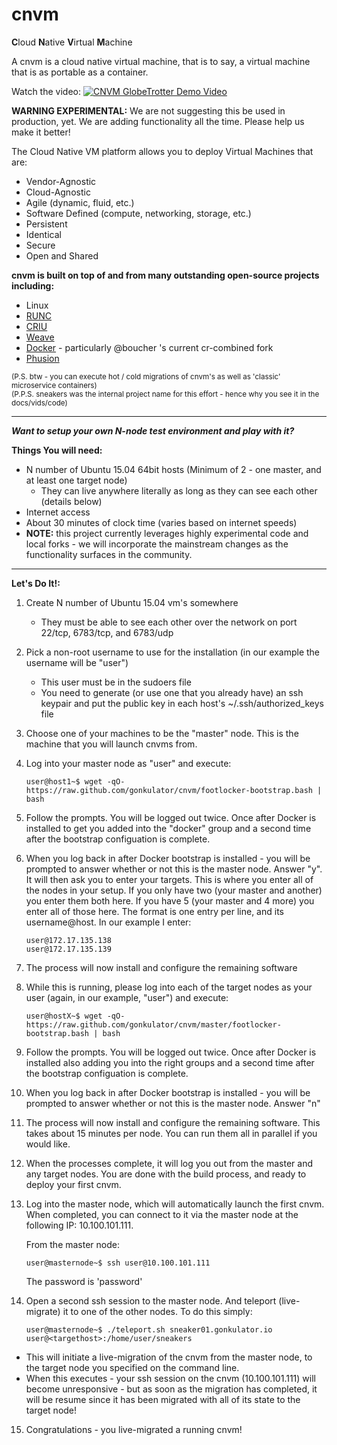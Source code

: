 # cnvm

<b>C</b>loud <b>N</b>ative <b>V</b>irtual <b>M</b>achine

A cnvm is a cloud native virtual machine, that is to say, a virtual machine that is as portable as a container.

Watch the video:
[![CNVM GlobeTrotter Demo Video](http://img.youtube.com/vi/XWYcFxNaNnk/0.jpg)](http://www.youtube.com/watch?v=XWYcFxNaNnk)


<b>WARNING EXPERIMENTAL:</b>  We are not suggesting this be used in production, yet.  We are adding functionality all the time.  Please help us make it better!

The Cloud Native VM platform allows you to deploy Virtual Machines that are:
 
- Vendor-Agnostic
- Cloud-Agnostic
- Agile (dynamic, fluid, etc.)
- Software Defined (compute, networking, storage, etc.)
- Persistent
- Identical
- Secure
- Open and Shared

<b>cnvm is built on top of and from many outstanding open-source projects including:</b>

- Linux
- [RUNC](https://github.com/opencontainers/runc)
- [CRIU](http://www.criu.org)
- [Weave](http://weave.works)
- [Docker](http://docker.io)  - particularly @boucher 's current cr-combined fork
- [Phusion](https://github.com/phusion/baseimage-docker)

<sub>(P.S. btw - you can execute hot / cold migrations of cnvm's as well as 'classic' microservice containers)</sub>  
<sub>(P.P.S. sneakers was the internal project name for this effort - hence why you see it in the docs/vids/code)</sub>

-----


***Want to setup your own N-node test environment and play with it?***

**Things You will need:**

- N number of Ubuntu 15.04 64bit hosts (Minimum of 2 - one master, and at least one target node)
  - They can live anywhere literally as long as they can see each other (details below)
- Internet access
- About 30 minutes of clock time (varies based on internet speeds) 
- <b>NOTE:</b> this project currently leverages highly experimental code and local forks - we will incorporate the mainstream changes as the functionality surfaces in the community.

-----

**Let's Do It!:**  

1.  Create N number of Ubuntu 15.04 vm's somewhere
    - They must be able to see each other over the network on port 22/tcp, 6783/tcp, and 6783/udp  
2.  Pick a non-root username to use for the installation (in our example the username will be "user")
    - This user must be in the sudoers file
    - You need to generate (or use one that you already have) an ssh keypair and put the public key in each host's ~/.ssh/authorized\_keys file

3. Choose one of your machines to be the "master" node.  This is the machine that you will launch cnvms from.

4. Log into your master node as "user" and execute:
    ```shell
    user@host1~$ wget -qO- https://raw.github.com/gonkulator/cnvm/footlocker-bootstrap.bash | bash
    ```

5. Follow the prompts.  You will be logged out twice.  Once after Docker is installed to get you added into the "docker" group and a second time after the bootstrap configuation is complete.

6. When you log back in after Docker bootstrap is installed - you will be prompted to answer whether or not this is the master node.  Answer "y".  It will then ask you to enter your targets.  This is where you enter all of the nodes in your setup.  If you only have two (your master and another) you enter them both here.  If you have 5 (your master and 4 more) you enter all of those here.  The format is one entry per line, and its username@host.  In our example I enter:
    ```shell
    user@172.17.135.138
    user@172.17.135.139
    ```

7. The process will now install and configure the remaining software

8. While this is running, please log into each of the target nodes as your user (again, in our example, "user") and execute:
    ```shell
    user@hostX~$ wget -qO- https://raw.github.com/gonkulator/cnvm/master/footlocker-bootstrap.bash | bash
    ```

9. Follow the prompts.  You will be logged out twice.  Once after Docker is installed also adding you into the right groups and a second time after the bootstrap configuation is complete.

10. When you log back in after Docker bootstrap is installed - you will be prompted to answer whether or not this is the master node.  Answer "n"

11. The process will now install and configure the remaining software.  This takes about 15 minutes per node.  You can run them all in parallel if you would like.

12. When the processes complete, it will log you out from the master and any target nodes.  You are done with the build process, and ready to deploy your first cnvm.

13. Log into the master node, which will automatically launch the first cnvm.  When completed, you can connect to it via the master node at the following IP: 10.100.101.111.

    From the master node:
    ```shell
    user@masternode~$ ssh user@10.100.101.111
    ```
    The password is 'password'

14. Open a second ssh session to the master node.  And teleport (live-migrate) it to one of the other nodes.  To do this simply:

    ```shell
    user@masternode~$ ./teleport.sh sneaker01.gonkulator.io user@<targethost>:/home/user/sneakers
    ```
  - This will initiate a live-migration of the cnvm from the master node, to the target node you specified on the command line.
  - When this executes - your ssh session on the cnvm (10.100.101.111) will become unresponsive - but as soon as the migration has completed, it will be resume since it has been migrated with all of its state to the target node!
 
15. Congratulations - you live-migrated a running cnvm!
